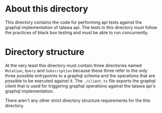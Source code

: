 # About this directory

This directory contains the code for performing api tests against the graphql implementation of talawa api. The tests in this directory must follow the practices of black box testing and must be able to run concurrently.

# Directory structure

At the very least this directory must contain three directories named `Mutation`, `Query` and `Subscription` because these three refer to the only three possible entrypoints to a graphql schema and the operations that are possible to be executed against it. The `./client.ts` file exports the graphql client that is used for triggering graphql operations against the talawa api's graphql implementation.

There aren't any other strict directory structure requirements for the this directory.